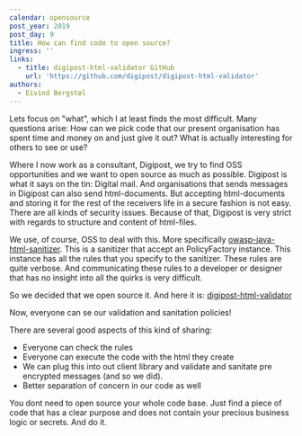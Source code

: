 ```yaml
---
calendar: opensource
post_year: 2019
post_day: 9
title: How can find code to open source?
ingress: ''
links:
  - title: digipost-html-validator GitHub
    url: 'https://github.com/digipost/digipost-html-validator'
authors:
  - Eivind Bergstøl
---
```

Lets focus on "what", which I at least finds the most difficult. Many questions arise: How can we pick code that our present organisation has spent time and money on and just give it out? What is actually interesting for others to see or use?

Where I now work as a consultant, Digipost, we try to find OSS opportunities and we want to open source as much as possible. Digipost is what it says on the tin: Digital mail. And organisations that sends messages in Digipost can also send html-documents. But accepting html-documents and storing it for the rest of the receivers life in a secure fashion is not easy. There are all kinds of security issues. Because of that, Digipost is very strict with regards to structure and content of html-files. 

We use, of course, OSS to deal with this. More specifically [owasp-java-html-sanitizer](https://www.owasp.org/index.php/OWASP_Java_HTML_Sanitizer_Project). This is a sanitizer that accept an PolicyFactory instance. This instance has all the rules that you specify to the sanitizer. These rules are quite verbose. And communicating these rules to a developer or designer that has no insight into all the quirks is very difficult. 

So we decided that we open source it. And here it is:
[digipost-html-validator](https://github.com/digipost/digipost-html-validator)

Now, everyone can se our validation and sanitation policies! 

There are several good aspects of this kind of sharing:
* Everyone can check the rules
* Everyone can execute the code with the html they create
* We can plug this into out client library and validate and sanitate pre encrypted messages (and so we did).
* Better separation of concern in our code as well

You dont need to open source your whole code base. Just find a piece of code that has a clear purpose and does not contain your precious business logic or secrets. And do it.
